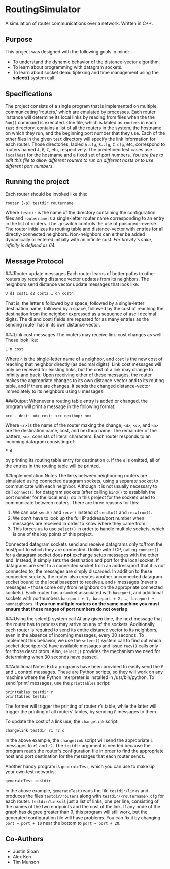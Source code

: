 # RoutingSimulator
A simulation of router communications over a network. Written in C++.

## Purpose
This project was designed with the following goals in mind:
- To understand the dynamic behavior of the distance-vector algorithm.
- To learn about programming with datagram sockets.
- To learn about socket demultiplexing and time management using the **select()** system call.

## Specifications
The project consists of a single program that is implemented on multiple, communicating 'routers,' which are emulated by processes. Each router instance will determine its local links by reading from files when the the `Run()` command is executed. 
One file, which is labled as `routers` in each `test` directory, contains a list of all the routers in the system, the hostname on which they run, and the beginning port number that they use. Each of the other files in the given `test` directory will specify the link information for each router. Those directories, labled `A.cfg`, `B.cfg`, `C.cfg`, etc, correspond to routers named `A`, `B`, `C`, etc, respectively. The predefined test cases use `localhost` for the hostname and a fixed set of port numbers. *You are free to edit this file to allow different routers to run on different hosts or to use different port numbers*.

## Running the project
Each router should be invoked like this:

`
router [-p] testdir routername
`

Where `testdir` is the name of the directory containing the configuration files and `routername` is a single-letter router name corresponding to an entry in the list of routers. The `-p` switch controls the use of poisoned-reverse.
The router initializes its routing table and distance-vector with entries for all directly-connected neighbors. Non-neighbors can either be added dynamically or entered initially with an infinite cost. *For brevity's sake, infinity is defined as 64.*

## Message Protocol
###Router update messages
Each router learns of better paths to other routers by receiving distance vector updates from its neighbors. The neighbors send distance vector update messages that look like:

`
U d1 cost1 d2 cost2 … dn costn
`

That is, the letter `U` followed by a space, followed by a single-letter destination name, followed by a space, followed by the cost of reaching the destination from the neighbor expressed as a sequence of ascii decimal digits. The di and costi fields are repeated for as many entries as the sending router has in its own distance vector.

###Link cost messages
The routers may receive link-cost changes as well. These look like:

`
L n cost
`

Where `n` is the single-letter name of a neighbor, and `cost` is the new cost of reaching that neighbor directly (as decimal digits). Link cost messages will only be received for existing links, but the cost of a link may change to infinity and back. Upon receiving either of these messages, the router makes the appropriate changes to its own distance-vector and to its routing table, and if there are changes, it sends the changed distance-vector immediately to its neighbors using `U` messages.

###Output
Whenever a routing table entry is added or changed, the program will print a message in the following format:

`
<r> - dest: <d> cost: <c> nexthop: <n>
`

Where `<r>` is the name of the router making the change, `<d>`, `<c>`, and `<n>` are the destination name, cost, and nexthop name. The remainder of the pattern, `<n>`, consists of literal characters.
Each router responds to an incoming datagram consisting of:

`
P d
`

by printing its routing table entry for destination `d`. If the `d` is omitted, all of the entries in the routing table will be printed.

##Implementation Notes
The links between neighboring routers are simulated using connected datagram sockets, using a separate socket to communicate with each neighbor. Although it is not usually necessary to call `connect()` for datagram sockets (after calling `bind()` to establish the port number for the local end), do in this project for the sockets used to communicate between routers. There are three reasons for this: 

1. We can use `send()` and `recv()` instead of `sendto()` and `recvfrom()`.
2. We don't have to look up the full IP address/port number when messages are received in order to know where they came from.
3. This forces us to use `select()` in order to handle multiple sockets, which is one of the key points of this project.

Connected datagram sockets send and receive datagrams only to/from the host/port to which they are connected. Unlike with TCP, calling `connect()` for a datagram socket does **not** exchange setup messages with the other end. Instead, it simply sets the destination and port for the local socket. If datagrams are sent to a connected socket from an address/port that it is not connected to, the messages are simply discarded.
In addition to these connected sockets, the router also creates another unconnected datagram socket bound to the local baseport to receive `L` and `P` messages (never `U` messages – those come only from neighbors on the appropriate connected sockets).
Each router has a socket associated with `baseport`, and additional sockets with portnumbers `baseport + 1, baseport + 2, …, baseport + numneighbors`. **If you run multiple routers on the same machine you must ensure that these ranges of port numbers do not overlap**.

###Using the select() system call
At any given time, the next message that the router has to process may arrive on any of the sockets. Additionally, each router is required to send its entire distance vector to its neighbors, even in the absence of incoming messages,
every 30 seconds. To implement this behavior, we use the `select()` system call to find out which socket descriptor(s) have available messages and issue `recv()` calls only for those descriptors. Also, `select()` provides the mechanism we need for determining when 30 seconds have passed.

##Additional Notes
Extra programs have been provided to easily send the `P` and `L` control messages. These are Python scripts, so they will work on any machine where the Python interpreter is installed in /usr/bin/python.
To send 'print' messages, use the `printtables` script:

```
printtables testdir r
printtables testdir
```

The former will trigger the printing of router `r`’s table, while the latter will trigger the printing of all routers’ tables, by sending `P` messages to them.

To update the cost of a link use, the `changelink` script:

`
changelink testdir r1 r2 c
`

In the above example, the `changelink` script will send the appropriate `L` messages to `r1` and `r2`.
The `testdir` argument is needed because the program reads the router's configuration file in order to find the appropriate host and port destination for the messages that each router sends.

Another handy program is `generateTest`, which you can use to make up your own test networks:

`
generateTest testdir
`

In the above example, `generateTest` reads the file `testdir/links` and produces the files `testdir/routers` along with `testdir/<routername>.cfg` for each router. `testdir/links` is just a list of links, one per line, consisting of the names of the two endpoints and the cost of the link. If any node of the graph has degree greater than 9, this program will still work, but the generated configuration file will have problems. You can fix it by changing `port = port + 10` near the bottom to `port = port + 20`.

## Co-Authors
- Justin Sloan
- Alex Kerr
- Tim Munson
